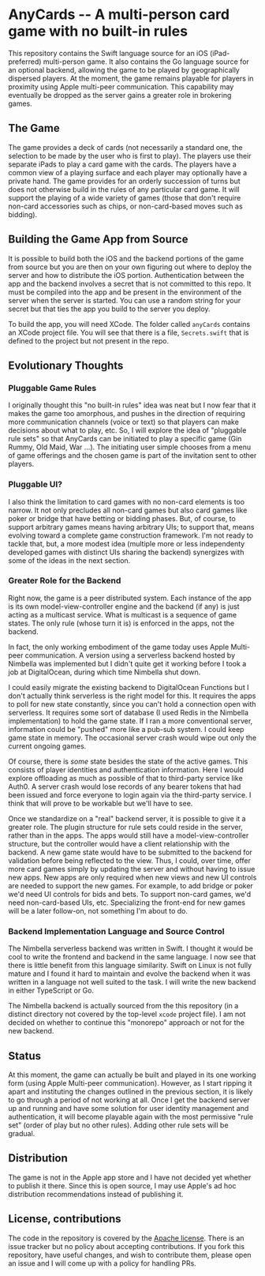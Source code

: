 # AnyCards -- A multi-person card game with no built-in rules

This repository contains the Swift language source for an iOS (iPad-preferred) multi-person game.  It also contains the Go language source for an optional backend, allowing the game to be played by geographically dispersed players.  At the moment, the game remains playable for players in proximity using Apple multi-peer communication.  This capability may eventually be dropped as the server gains a greater role in brokering games.

## The Game

The game provides a deck of cards (not necessarily a standard one, the selection to be made by the user who is first to play).  The players use their separate iPads to play a card game with the cards.  The players have a common view of a playing surface and each player may optionally have a private hand.  The game provides for an orderly succession of turns but does not otherwise build in the rules of any particular card game.  It will support the playing of a wide variety of games (those that don't require non-card accessories such as chips, or non-card-based moves such as bidding).

## Building the Game App from Source

It is possible to build both the iOS and the backend portions of the game from source but you are then on your own figuring out where to deploy the server and how to distribute the iOS portion.  Authentication between the app and the backend involves a secret that is not committed to this repo.  It must be compiled into the app and be present in the environment of the server when the server is started.   You can use a random string for your secret but that ties the app you build to the server you deploy.

To build the app, you will need XCode.  The folder called `anyCards` contains an XCode project file.  You will see that there is a file, `Secrets.swift` that is defined to the project but not present in the repo.    

## Evolutionary Thoughts

### Pluggable Game Rules

I originally thought this "no built-in rules" idea was neat but I now fear that it makes the game too amorphous, and pushes in the direction of requiring more communication channels (voice or text) so that players can make decisions about what to play, etc.  So, I will explore the idea of "pluggable rule sets" so that AnyCards can be initiated to play a specific game (Gin Rummy, Old Maid, War ...).  The initiating user simple chooses from a menu of game offerings and the chosen game is part of the invitation sent to other players.

### Pluggable UI?

I also think the limitation to card games with no non-card elements is too narrow.  It not only precludes all non-card games but also card games like poker or bridge that have betting or bidding phases.   But, of course, to support arbitrary games means having arbitrary UIs; to support that, means evolving toward a complete game construction framework.  I'm not ready to tackle that, but, a more modest idea (multiple more or less independenty developed games with distinct UIs sharing the backend) synergizes with some of the ideas in the next section.

### Greater Role for the Backend

Right now, the game is a peer distributed system.  Each instance of the app is its own model-view-controller engine and the backend (if any) is just acting as a multicast service.  What is multicast is a sequence of game states.  The only rule (whose turn it is) is enforced in the apps, not the backend.

In fact, the only working embodiment of the game today uses Apple Multi-peer communication.  A version using a serverless backend hosted by Nimbella was implemented but I didn't quite get it working before I took a job at DigitalOcean, during which time Nimbella shut down.

I could easily migrate the existing backend to DigitalOcean Functions but I don't actually think serverless is the right model for this.  It requires the apps to poll for new state constantly, since you can't hold a connection open with serverless.  It requires some sort of database (I used Redis in the Nimbella implementation) to hold the game state. If I ran a more conventional server, information could be "pushed" more like a pub-sub system.  I could keep game state in memory.  The occasional server crash would wipe out only the current ongoing games.

Of course, there is _some_ state besides the state of the active games.  This consists of player identities and authentication information.  Here I would explore offloading as much as possible of that to third-party service like Auth0.  A server crash would lose records of any bearer tokens that had been issued and force everyone to login again via the third-party service.  I think that will prove to be workable but we'll have to see.

Once we standardize on a "real" backend server, it is possible to give it a greater role.  The plugin structure for rule sets could reside in the server, rather than in the apps.  The apps would still have a model-view-controller structure, but the controller would have a client relationship with the backend.   A new game state would have to be submitted to the backend for validation before being reflected to the view.  Thus, I could, over time, offer more card games simply by updating the server and without having to issue new apps.  New apps are only required when new views and new UI controls are needed to support the new games.  For example, to add bridge or poker we'd need UI controls for bids and bets.  To support non-card games, we'd need non-card-based UIs, etc.  Specializing the front-end for new games will be a later follow-on, not something I'm about to do.

### Backend Implementation Language and Source Control

The Nimbella serverless backend was written in Swift.  I thought it would be cool to write the frontend and backend in the same language.  I now see that there is little benefit from this language similarity.  Swift on Linux is not fully mature and I found it hard to maintain and evolve the backend when it was written in a language not well suited to the task.  I will write the new backend in either TypeScript or Go.

The Nimbella backend is actually sourced from the this repository (in a distinct directory not covered by the top-level `xcode` project file).  I am not decided on whether to continue this "monorepo" approach or not for the new backend.

## Status

At this moment, the game can actually be built and played in its one working form (using Apple Multi-peer communication).  However, as I start ripping it apart and instituting the changes outlined in the previous section, it is likely to go through a period of not working at all.  Once I get the backend server up and running and have some solution for user identity management and authentication, it will become playable again with the most permissive "rule set" (order of play but no other rules).  Adding other rule sets will be gradual.

## Distribution

The game is not in the Apple app store and I have not decided yet whether to publish it there.  Since this is open source, I may use Apple's ad hoc distribution recommendations instead of publishing it.

## License, contributions

The code in the repository is covered by the [Apache license](http://www.apache.org/licenses/LICENSE-2.0).  There is an issue tracker but no policy about accepting contributions.   If you fork this repository, have useful changes, and wish to contribute them, please open an issue and I will come up with a policy for handling PRs.
